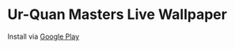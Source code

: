 Ur-Quan Masters Live Wallpaper
==============================

Install via [Google Play](https://play.google.com/store/apps/details?id=net.submedia.android.uqmlivewallpaper)
